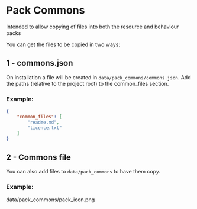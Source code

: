 # Pack Commons
Intended to allow copying of files into both the resource and behaviour packs

You can get the files to be copied in two ways:
## 1 - commons.json
On installation a file will be created in `data/pack_commons/commons.json`. Add the paths (relative to the project root) to the common_files section.
### Example:
```json
{
    "common_files": [
        "readme.md",
        "licence.txt"
    ]
}
```
## 2 - Commons file
You can also add files to `data/pack_commons` to have them copy.
### Example:
data/pack_commons/pack_icon.png
